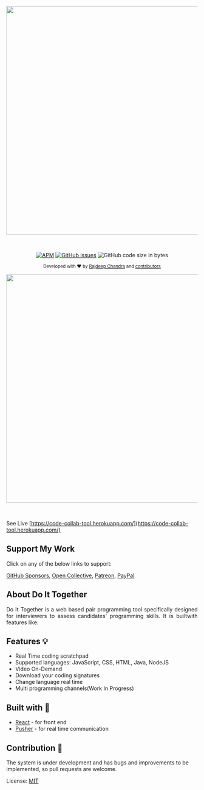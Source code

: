 <p align="center">
  <img src="https://github.com/Rajdeepc/doittogether/blob/master/github/logocode.png?raw=true" width="600">
</p><br>

<p align="center"><a href="https://github.com/Rajdeepc/doittogether/blob/master/LICENSE.md"><img alt="APM" src="https://img.shields.io/apm/l/react"></a> <a href="https://github.com/Rajdeepc/doittogether/issues"><img alt="GitHub issues" src="https://img.shields.io/github/issues/Rajdeepc/doittogether"></a> <img alt="GitHub code size in bytes" src="https://img.shields.io/github/languages/code-size/Rajdeepc/code-collab">
</p>

<p align="center">
  <sub>Developed with ❤︎ by
    <a href="https://github.com/Rajdeepc">Rajdeep Chandra</a> and
    <a href="https://github.com/Rajdeepc/doittogether/graphs/contributors">contributors</a>
  </sub>
</p>

<p align="center">
  <img src="https://github.com/Rajdeepc/doittogether/blob/master/github/code.png?raw=true" width="600">
</p><br>



 See Live [https://code-collab-tool.herokuapp.com/](https://code-collab-tool.herokuapp.com/)

 ## Support My Work

Click on any of the below links to support:

[GitHub Sponsors](https://github.com/sponsors/Rajdeepc), 
[Open Collective](https://opencollective.com/rajdeep-chandra), 
[Patreon](https://www.patreon.com/chandraraj), 
[PayPal](https://www.paypal.me/RajdeepC)

## About Do It Together

<p style="text-align: justify">Do It Together is a web based pair programming tool specifically designed for interviewers to assess candidates' programming skills. It is builtwith features like:

## Features 💡

- Real Time coding scratchpad
- Supported languages: JavaScript, CSS, HTML, Java, NodeJS
- Video On-Demand
- Download your coding signatures
- Change language real time
- Multi programming channels(Work In Progress)


## Built with 🔧

- [React](https://github.com/React) - for front end
- [Pusher](https://github.com/pusher) - for real time communication

## Contribution 🥰

The system is under development and has bugs and improvements to be implemented, so pull requests are welcome.

License:
[MIT](https://choosealicense.com/licenses/mit/)
